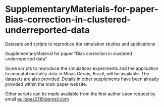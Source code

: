 # SupplementaryMaterials-for-paper-Bias-correction-in-clustered-underreported-data
Datasets and scripts to reproduce the simulation studies and applications

SupplementaryMaterial for paper "Bias correction in clustered underreported data"

Some scripts to reproduce the simulations experiments and the application to neonatal mortality data in Minas Gerais, Brazil, will be available. 
The datasets are also provided. Details in other supplements have been already provided within the main paper website.

Other scripts can be made available from the first author upon request by email guilopes2110@gmail.com
